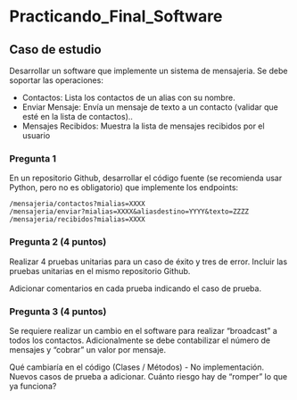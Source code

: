 # Practicando_Final_Software
## Caso de estudio
Desarrollar un software que implemente un sistema de mensajeria.
Se debe soportar las operaciones:

-	Contactos: Lista los contactos de un alias con su nombre.
-	Enviar Mensaje: Envía un mensaje de texto a un contacto (validar que esté en la lista de contactos)..
-	Mensajes Recibidos: Muestra la lista de mensajes recibidos por el usuario

### Pregunta 1
En un repositorio Github, desarrollar el código fuente (se recomienda usar Python, pero no es obligatorio) que implemente los endpoints:

```
/mensajeria/contactos?mialias=XXXX
/mensajeria/enviar?mialias=XXXX&aliasdestino=YYYY&texto=ZZZZ
/mensajeria/recibidos?mialias=XXXX
```

### Pregunta 2 (4 puntos)

Realizar 4 pruebas unitarias para un caso de éxito y tres de error. Incluir las pruebas unitarias en el mismo repositorio Github.

Adicionar comentarios en cada prueba indicando el caso de prueba.


### Pregunta 3 (4 puntos)

Se requiere realizar un cambio en el software para realizar “broadcast” a todos los contactos. Adicionalmente se debe contabilizar el número de mensajes y “cobrar” un valor por mensaje.

Qué cambiaría en el código (Clases / Métodos) - No implementación.
Nuevos casos de prueba a adicionar.
Cuánto riesgo hay de “romper” lo que ya funciona?


